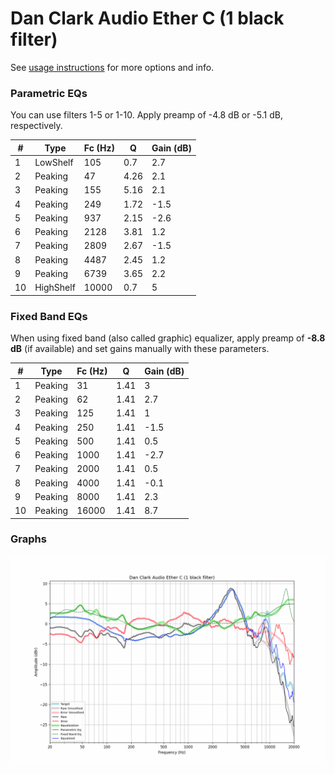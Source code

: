 # Dan Clark Audio Ether C (1 black filter)
See [usage instructions](https://github.com/jaakkopasanen/AutoEq#usage) for more options and info.

### Parametric EQs
You can use filters 1-5 or 1-10. Apply preamp of -4.8 dB or -5.1 dB, respectively.

|   # | Type      |   Fc (Hz) |    Q |   Gain (dB) |
|-----|-----------|-----------|------|-------------|
|   1 | LowShelf  |       105 | 0.7  |         2.7 |
|   2 | Peaking   |        47 | 4.26 |         2.1 |
|   3 | Peaking   |       155 | 5.16 |         2.1 |
|   4 | Peaking   |       249 | 1.72 |        -1.5 |
|   5 | Peaking   |       937 | 2.15 |        -2.6 |
|   6 | Peaking   |      2128 | 3.81 |         1.2 |
|   7 | Peaking   |      2809 | 2.67 |        -1.5 |
|   8 | Peaking   |      4487 | 2.45 |         1.2 |
|   9 | Peaking   |      6739 | 3.65 |         2.2 |
|  10 | HighShelf |     10000 | 0.7  |         5   |

### Fixed Band EQs
When using fixed band (also called graphic) equalizer, apply preamp of **-8.8 dB** (if available) and set gains manually with these parameters.

|   # | Type    |   Fc (Hz) |    Q |   Gain (dB) |
|-----|---------|-----------|------|-------------|
|   1 | Peaking |        31 | 1.41 |         3   |
|   2 | Peaking |        62 | 1.41 |         2.7 |
|   3 | Peaking |       125 | 1.41 |         1   |
|   4 | Peaking |       250 | 1.41 |        -1.5 |
|   5 | Peaking |       500 | 1.41 |         0.5 |
|   6 | Peaking |      1000 | 1.41 |        -2.7 |
|   7 | Peaking |      2000 | 1.41 |         0.5 |
|   8 | Peaking |      4000 | 1.41 |        -0.1 |
|   9 | Peaking |      8000 | 1.41 |         2.3 |
|  10 | Peaking |     16000 | 1.41 |         8.7 |

### Graphs
![](./Dan%20Clark%20Audio%20Ether%20C%20(1%20black%20filter).png)

